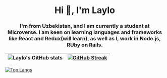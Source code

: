 <h1 align="center">Hi 👋, I'm Laylo</h1>
<h3 align="center">I'm from Uzbekistan, and I am currently a student at Microverse. I am keen on learning languages and frameworks like React and Redux(will learn), as well as I, work in Node.js, RUby on Rails.</h3>

|                        ![Laylo's GitHub stats](https://github-readme-stats.vercel.app/api?username=Laylo309&show_icons=true&theme=radical)                         |                        [![GitHub Streak](https://github-readme-streak-stats.herokuapp.com/?user=Laylo309&theme=radical)](https://git.io/streak-stats)                        |
| :--------------------------------------------: | :---------------------------------------------------: |
[![Top Langs](https://github-readme-stats.vercel.app/api/top-langs/?username=laylo309&layout=compact&theme=radical)](https://github.com/anuraghazra/github-readme-stats)









